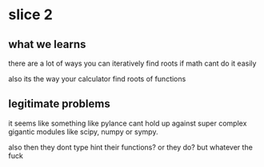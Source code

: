 # slice 2

## what we learns

there are a lot of ways you can iteratively find roots if math cant do it easily

also its the way your calculator find roots of functions

## legitimate problems

it seems like something like pylance cant hold up against super complex gigantic modules like scipy, numpy or sympy.

also then they dont type hint their functions? or they do? but whatever the fuck